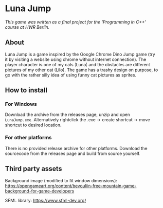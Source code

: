 # Luna Jump
*This game was written as a final project for the 'Programming in C++' course at HWR Berlin.*

## About
Luna Jump is a game inspired by the Google Chrome Dino Jump game (try it by visiting a website using chrome without internet connection). The player character is one of my cats (Luna) and the obstacles are different pictures of my other cat (Lilo). The game has a trashy design on purpose, to go with the rather silly idea of using funny cat pictures as sprites.

## How to install
### For Windows
Download the archive from the releases page, unzip and open `LunaJump.exe`. 
Alternatively rightclick the .exe -> create shortcut -> move shortcut to desired location.

### For other platforms
There is no provided release archive for other platforms. Download the sourcecode from the releases page and build from source yourself.

## Third party assets
Background image (modified to fit window dimensions):
https://opengameart.org/content/bevouliin-free-mountain-game-background-for-game-developers

SFML library:
https://www.sfml-dev.org/
